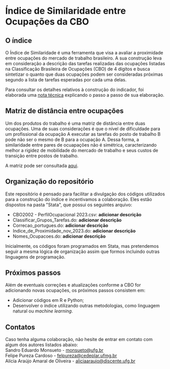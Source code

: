 # Índice de Similaridade entre Ocupações da CBO

## O índice

O Índice de Similaridade é uma ferramenta que visa a avaliar a proximidade entre ocupações do mercado de trabalho brasileiro. A sua construção leva em consideração a descrição das tarefas realizadas das ocupações listadas na Classificação Brasileira de Ocupações (CBO) de 4 dígitos e busca sintetizar o quanto que duas ocupações podem ser consideradas próximas segundo a lista de tarefas esperadas por cada uma delas.

Para consultar os detalhes relativos à construção do indicador, foi elaborada uma [nota técnica](https://lam.face.ufg.br/) explicando o passo a passo de sua elaboração.

## Matriz de distância entre ocupações

Um dos produtos do trabalho é uma matriz de distância entre duas ocupações. Uma de suas considerações é que o nível de dificuldade para um profissional da ocupação A executar as tarefas do posto de trabalho B pode não ser o mesmo de B para a ocupação A. Dessa forma, a similaridade entre pares de ocuapações não é simétrica, caracterizando melhor a rigidez de mobilidade do mercado de trabalho e seus custos de transição entre postos de trabalho.

A matriz pode ser consultada [aqui](https://lam.face.ufg.br/).

## Organização do repositório

Este repositório é pensado para facilitar a divulgação dos códigos utilizados para a construção do índice e incentivamos a colaboração. Eles estão dispostos na pasta "Stata", que possui os seguintes arquivo:

* CBO2002 - PerfilOcupacional 2023.csv: **adicionar descrição**
* Classificar_Grupos_Tarefas.do: **adicionar descrição**
* Correcao_portugues.do: **adicionar descrição**
* Indice_de_Proximidade_nov_2023.do: **adicionar descrição**
* Nomes_Ocupacoes.do: **adicionar descrição**

Inicialmente, os códigos foram programados em Stata, mas pretendemos seguir a mesma lógica de organização assim que formos incluindo outras linguagens de programação. 

## Próximos passos

Além de eventuais correções e atualizações conforme a CBO for adicionando novas ocupações, os próximos passos consistem em:

* Adicionar códigos em R e Python;
* Desenvolver o índice utilizando outras metodologias, como linguagem natural ou _machine learning_.

## Contatos

Caso tenha alguma colaboração, não hesite de entrar em contato com algum dos autores listados abaixo:  
Sandro Eduardo Monsueto - monsueto@ufg.br  
Felipe Pureza Cardoso - felpureza@cedeplar.ufmg.br  
Alícia Araújo Amaral de Oliveira - aliciaaraujo@discente.ufg.br  

